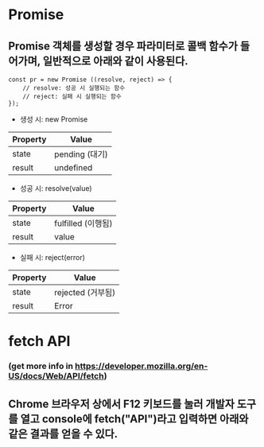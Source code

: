 # Promise

## Promise 객체를 생성할 경우 파라미터로 콜백 함수가 들어가며, 일반적으로 아래와 같이 사용된다.

	const pr = new Promise ((resolve, reject) => {
		// resolve: 성공 시 실행되는 함수
		// reject: 실패 시 실행되는 함수
	});

- 생성 시: new Promise

| Property | Value |
|---|---|
| state | pending (대기) |
| result | undefined |


- 성공 시: resolve(value)

| Property | Value |
|---|---|
| state | fulfilled (이행됨) |
| result | value |


- 실패 시: reject(error)

| Property | Value |
|---|---|
| state | rejected (거부됨) |
| result | Error |





# fetch API
### (get more info in https://developer.mozilla.org/en-US/docs/Web/API/fetch)

## Chrome 브라우저 상에서 F12 키보드를 눌러 개발자 도구를 열고 console에 fetch("API")라고 입력하면 아래와 같은 결과를 얻을 수 있다.
